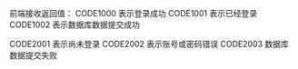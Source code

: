 前端接收返回值：
CODE1000 表示登录成功
CODE1001 表示已经登录
CODE1002 表示数据库数据提交成功


CODE2001 表示尚未登录
CODE2002 表示账号或密码错误
CODE2003 数据库数据提交失败